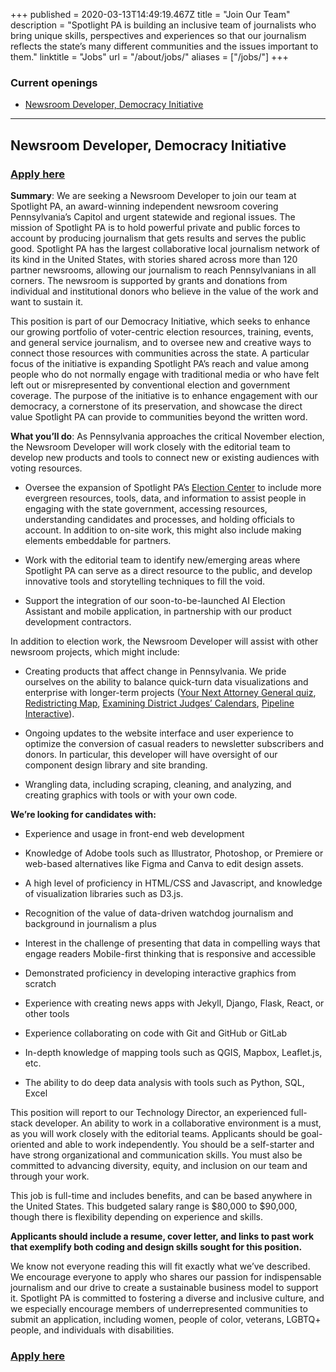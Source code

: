 +++
published = 2020-03-13T14:49:19.467Z
title = "Join Our Team"
description = "Spotlight PA is building an inclusive team of journalists who bring unique skills, perspectives and experiences so that our journalism reflects the state’s many different communities and the issues important to them."
linktitle = "Jobs"
url = "/about/jobs/"
aliases = ["/jobs/"]
+++

### Current openings

* [Newsroom Developer, Democracy Initiative](#newsroom-developer-democracy-initiative)

- - -

## Newsroom Developer, Democracy Initiative
### [Apply here](https://spotlightpa.applytojob.com/apply/pAvf9AeGr7/Newsroom-Developer-Democracy-Initiative)

**Summary**: We are seeking a Newsroom Developer to join our team at Spotlight PA, an award-winning independent newsroom covering Pennsylvania’s Capitol and urgent statewide and regional issues. The mission of Spotlight PA is to hold powerful private and public forces to account by producing journalism that gets results and serves the public good. Spotlight PA has the largest collaborative local journalism network of its kind in the United States, with stories shared across more than 120 partner newsrooms, allowing our journalism to reach Pennsylvanians in all corners. The newsroom is supported by grants and donations from individual and institutional donors who believe in the value of the work and want to sustain it.

This position is part of our Democracy Initiative, which seeks to enhance our growing portfolio of voter-centric election resources, training, events, and general service journalism, and to oversee new and creative ways to connect those resources with communities across the state. A particular focus of the initiative is expanding Spotlight PA’s reach and value among people who do not normally engage with traditional media or who have felt left out or misrepresented by conventional election and government coverage. The purpose of the initiative is to enhance engagement with our democracy, a cornerstone of its preservation, and showcase the direct value Spotlight PA can provide to communities beyond the written word.

**What you’ll do**: As Pennsylvania approaches the critical November election, the Newsroom Developer will work closely with the editorial team to develop new products and tools to connect new or existing audiences with voting resources.&nbsp;

- Oversee the expansion of Spotlight PA’s <a href="https://www.spotlightpa.org/elections">Election Center</a> to include more evergreen resources, tools, data, and information to assist people in engaging with the state government, accessing resources, understanding candidates and processes, and holding officials to account. In addition to on-site work, this might also include making elements embeddable for partners.

- Work with the editorial team to identify new/emerging areas where Spotlight PA can serve as a direct resource to the public, and develop innovative tools and storytelling techniques to fill the void.

- Support the integration of our soon-to-be-launched AI Election Assistant and mobile application, in partnership with our product development contractors.

In addition to election work, the Newsroom Developer will assist with other newsroom projects, which might include:

- Creating products that affect change in Pennsylvania. We pride ourselves on the ability to balance quick-turn data visualizations and enterprise with longer-term projects (<a href="https://www.spotlightpa.org/elections-2024/candidate-quiz/">Your Next Attorney General quiz</a>, <a href="https://www.spotlightpa.org/news/2021/12/pennsylvania-redistricting-house-senate-districts-lookup-tool/">Redistricting Map</a>, <a href="https://www.spotlightpa.org/news/2020/12/pa-district-judge-lookup-county-caseloads-workloads-investigation-spotlight-pa-pennlive/">Examining District Judges’ Calendars</a>, <a href="https://www.spotlightpa.org/news/2020/10/mariner-east-pipeline-interactive-map-explore/">Pipeline Interactive</a>).

- Ongoing updates to the website interface and user experience to optimize the conversion of casual readers to newsletter subscribers and donors. In particular, this developer will have oversight of our component design library and site branding.

- Wrangling data, including scraping, cleaning, and analyzing, and creating graphics with tools or with your own code.

<b>We’re looking for candidates with:</b>

- Experience and usage in front-end web development

- Knowledge of Adobe tools such as Illustrator, Photoshop, or Premiere or web-based alternatives like Figma and Canva to edit design assets.

- A high level of proficiency in HTML/CSS and Javascript, and knowledge of visualization libraries such as D3.js.

- Recognition of the value of data-driven watchdog journalism and background in journalism a plus

- Interest in the challenge of presenting that data in compelling ways that engage readers Mobile-first thinking that is responsive and accessible

- Demonstrated proficiency in developing interactive graphics from scratch

- Experience with creating news apps with Jekyll, Django, Flask, React, or other tools

- Experience collaborating on code with Git and GitHub or GitLab

- In-depth knowledge of mapping tools such as QGIS, Mapbox, Leaflet.js, etc.

- The ability to do deep data analysis with tools such as Python, SQL, Excel&nbsp;

This position will report to our Technology Director, an experienced full-stack developer. An ability to work in a collaborative environment is a must, as you will work closely with the editorial teams. Applicants should be goal-oriented and able to work independently. You should be a self-starter and have strong organizational and communication skills. You must also be committed to advancing diversity, equity, and inclusion on our team and through your work.&nbsp;

This job is full-time and includes benefits, and can be based anywhere in the United States. This budgeted salary range is $80,000 to $90,000, though there is flexibility depending on experience and skills.

<b>Applicants should include a resume, cover letter, and links to past work that exemplify both coding and design skills sought for this position.</b>

We know not everyone reading this will fit exactly what we’ve described. We encourage everyone to apply who shares our passion for indispensable journalism and our drive to create a sustainable business model to support it. Spotlight PA is committed to fostering a diverse and inclusive culture, and we especially encourage members of underrepresented communities to submit an application, including women, people of color, veterans, LGBTQ\+ people, and individuals with disabilities.

### [Apply here](https://spotlightpa.applytojob.com/apply/pAvf9AeGr7/Newsroom-Developer-Democracy-Initiative)
